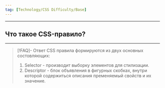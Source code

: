 ```yaml
---
tag: [Technology/CSS Difficulty/Base]
---
```

----
## Что такое CSS-правило?
----
> [!FAQ]- Ответ
> CSS правила формируются из двух основных состовляющих: 
> 1. Selector - производит выборку элементов для стилизации.
> 2. Descriptor - блок объявления в фигурных скобках, внутри которой содержиться описания пременяемый свойств и их значение.
